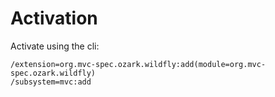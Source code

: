 # Activation

Activate using the cli:

```
/extension=org.mvc-spec.ozark.wildfly:add(module=org.mvc-spec.ozark.wildfly)
/subsystem=mvc:add
```
